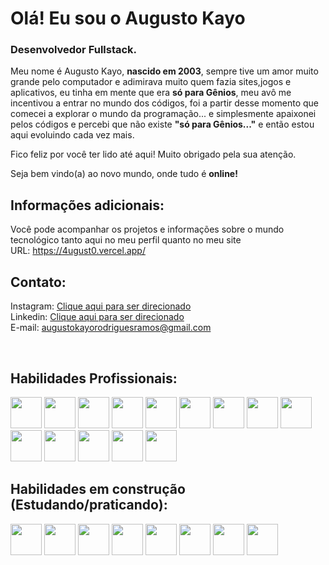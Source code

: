 # Olá! Eu sou o Augusto Kayo 

### Desenvolvedor Fullstack.

Meu nome é Augusto Kayo, **nascido em 2003**, sempre tive um amor muito grande pelo computador e adimirava muito quem fazia sites,jogos e aplicativos, eu tinha em mente que era **só para Gênios**, meu avô me incentivou a entrar no mundo dos códigos, foi a partir desse momento que comecei a explorar o mundo da programação... e simplesmente apaixonei pelos códigos e percebi que não existe **"só para Gênios..."** e então estou aqui evoluindo cada vez mais.

Fico feliz por você ter lido até aqui! 
Muito obrigado pela sua atenção.

Seja bem vindo(a) ao novo mundo, onde tudo é **online!**

## Informações adicionais:<br>
Você pode acompanhar os projetos e informações sobre o mundo tecnológico tanto aqui no meu perfil quanto no meu site<br>
URL: https://4ugust0.vercel.app/

## Contato:<br>
Instagram: <a href="https://www.instagram.com/augusto.kayo.7/">Clique aqui para ser direcionado</a><br>
Linkedin: <a href="https://www.linkedin.com/in/augusto-kayo-001050267/">Clique aqui para ser direcionado</a><br>
E-mail: augustokayorodriguesramos@gmail.com<br>

<div style="display: inline_block"><br>

  ## Habilidades Profissionais:
  
  <img width="50px" src="https://cdn.jsdelivr.net/gh/devicons/devicon/icons/javascript/javascript-original.svg" />
  <img width="50px" src="https://cdn.jsdelivr.net/gh/devicons/devicon/icons/typescript/typescript-original.svg" />
  <img width="50px" src="https://cdn.jsdelivr.net/gh/devicons/devicon/icons/html5/html5-original-wordmark.svg" />
  <img width="50px" src="https://cdn.jsdelivr.net/gh/devicons/devicon/icons/css3/css3-original-wordmark.svg" />
  <img width="50px" src="https://cdn.jsdelivr.net/gh/devicons/devicon/icons/nodejs/nodejs-original.svg" />
  <img width="50px" src="https://cdn.jsdelivr.net/gh/devicons/devicon/icons/react/react-original-wordmark.svg" />
  <img width="50px" src="https://cdn.jsdelivr.net/gh/devicons/devicon/icons/mysql/mysql-original-wordmark.svg" />
  <img width="50px" src="https://cdn.jsdelivr.net/gh/devicons/devicon@latest/icons/tailwindcss/tailwindcss-original.svg" />
  <img width="50px" src="https://cdn.jsdelivr.net/gh/devicons/devicon@latest/icons/nginx/nginx-original.svg" />
  <img width="50px" src="https://cdn.jsdelivr.net/gh/devicons/devicon@latest/icons/linux/linux-original.svg" />
  <img width="50px" src="https://cdn.jsdelivr.net/gh/devicons/devicon@latest/icons/bash/bash-original.svg" />
  <img width="50px" src="https://cdn.jsdelivr.net/gh/devicons/devicon@latest/icons/vim/vim-original.svg" />
  <img width="50px" src="https://cdn.jsdelivr.net/gh/devicons/devicon@latest/icons/amazonwebservices/amazonwebservices-plain-wordmark.svg" />
  <img width="50px" src="https://cdn.jsdelivr.net/gh/devicons/devicon@latest/icons/docker/docker-original.svg" />

  ## Habilidades em construção (Estudando/praticando):
  <img width="50px" src="https://cdn.jsdelivr.net/gh/devicons/devicon@latest/icons/postgresql/postgresql-original.svg" />
  <img width="50px" src="https://cdn.jsdelivr.net/gh/devicons/devicon@latest/icons/java/java-original-wordmark.svg" />
  <img width="50px" src="https://cdn.jsdelivr.net/gh/devicons/devicon@latest/icons/php/php-original.svg" />
  <img width="50px" src="https://cdn.jsdelivr.net/gh/devicons/devicon@latest/icons/laravel/laravel-original.svg" />
  <img width="50px" src="https://cdn.jsdelivr.net/gh/devicons/devicon@latest/icons/flutter/flutter-original.svg" />
  <img width="50px" src="https://cdn.jsdelivr.net/gh/devicons/devicon@latest/icons/django/django-plain-wordmark.svg" />
  <img width="50px" src="https://cdn.jsdelivr.net/gh/devicons/devicon@latest/icons/firebase/firebase-original.svg" />
  <img width="50px" src="https://cdn.jsdelivr.net/gh/devicons/devicon@latest/icons/vuejs/vuejs-original-wordmark.svg" />
